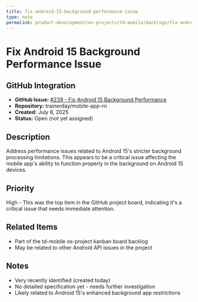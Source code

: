 ```yaml
---
title: fix-android-15-background-performance-issue
type: note
permalink: product-development/os-projects/td-mobile/backlogs/fix-android-15-background-performance-issue
---
```


# Fix Android 15 Background Performance Issue

## GitHub Integration
- **GitHub Issue:** [#239 - Fix Android 15 Background Performance](https://github.com/trainerday/mobile-app-rn/issues/239)
- **Repository:** trainerday/mobile-app-rn
- **Created:** July 8, 2025
- **Status:** Open (not yet assigned)

## Description
Address performance issues related to Android 15's stricter background processing limitations. This appears to be a critical issue affecting the mobile app's ability to function properly in the background on Android 15 devices.

## Priority
High - This was the top item in the GitHub project board, indicating it's a critical issue that needs immediate attention.

## Related Items
- Part of the td-mobile os-project kanban board backlog
- May be related to other Android API issues in the project

## Notes
- Very recently identified (created today)
- No detailed specification yet - needs further investigation
- Likely related to Android 15's enhanced background app restrictions